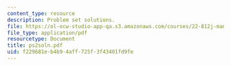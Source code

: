 ```yaml
---
content_type: resource
description: Problem set solutions.
file: https://ol-ocw-studio-app-qa.s3.amazonaws.com/courses/22-812j-managing-nuclear-technology-spring-2004/f229681eb4b94aff725f3f43401fd9fe_ps2soln.pdf
file_type: application/pdf
resourcetype: Document
title: ps2soln.pdf
uid: f229681e-b4b9-4aff-725f-3f43401fd9fe
---
```

